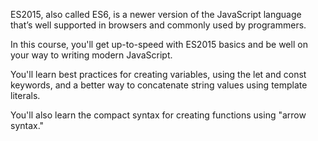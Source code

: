 ES2015, also called ES6, is a newer version of the JavaScript language that’s well supported in browsers and commonly used by programmers. 

In this course, you'll get up-to-speed with ES2015 basics and be well on your way to writing modern JavaScript. 

You'll learn best practices for creating variables, using the let and const keywords, and a better way to concatenate string values using template literals. 

You'll also learn the compact syntax for creating functions using "arrow syntax."